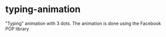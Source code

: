 # typing-animation
"Typing" animation with 3 dots. The animation is done using the Facebook POP library
